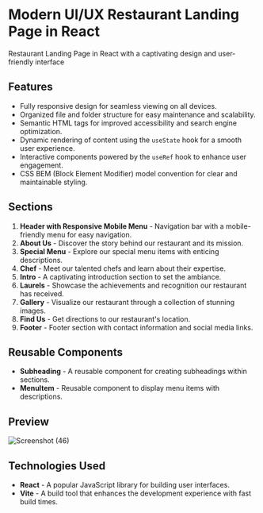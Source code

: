 # Modern UI/UX Restaurant Landing Page in React

 Restaurant Landing Page in React with a captivating design and user-friendly interface

## Features

- Fully responsive design for seamless viewing on all devices.
- Organized file and folder structure for easy maintenance and scalability.
- Semantic HTML tags for improved accessibility and search engine optimization.
- Dynamic rendering of content using the `useState` hook for a smooth user experience.
- Interactive components powered by the `useRef` hook to enhance user engagement.
- CSS BEM (Block Element Modifier) model convention for clear and maintainable styling.

## Sections

1. **Header with Responsive Mobile Menu** - Navigation bar with a mobile-friendly menu for easy navigation.
2. **About Us** - Discover the story behind our restaurant and its mission.
3. **Special Menu** - Explore our special menu items with enticing descriptions.
4. **Chef** - Meet our talented chefs and learn about their expertise.
5. **Intro** - A captivating introduction section to set the ambiance.
6. **Laurels** - Showcase the achievements and recognition our restaurant has received.
7. **Gallery** - Visualize our restaurant through a collection of stunning images.
8. **Find Us** - Get directions to our restaurant's location.
9. **Footer** - Footer section with contact information and social media links.

## Reusable Components

- **Subheading** - A reusable component for creating subheadings within sections.
- **MenuItem** - Reusable component to display menu items with descriptions.

## Preview

![Screenshot (46)](https://github.com/SDInfinity/Modern-Restaurant-Landing-Page/assets/102734212/b1037799-3aa9-4415-9f4b-8d943fbaa1e4)


## Technologies Used

- **React** - A popular JavaScript library for building user interfaces.
- **Vite** - A build tool that enhances the development experience with fast build times.

